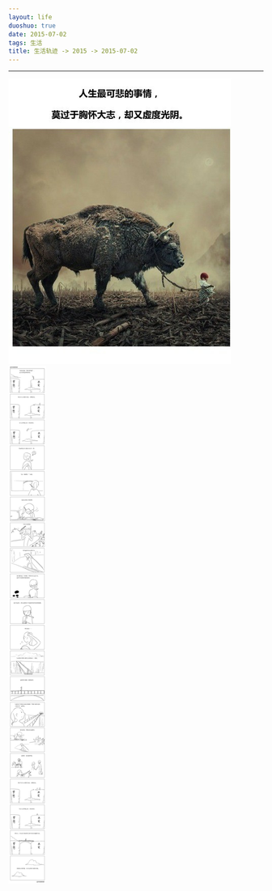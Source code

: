 ```yaml
---
layout: life
duoshuo: true
date: 2015-07-02
tags: 生活
title: 生活轨迹 -> 2015 -> 2015-07-02
---
```


*******

![下雨了](/life/2015/2015res/2015-07-01.jpg)
![下雨了](/life/2015/2015res/2015-07-02.jpg)

